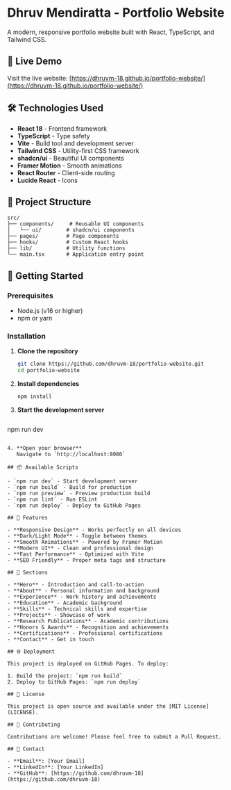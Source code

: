 # Dhruv Mendiratta - Portfolio Website

A modern, responsive portfolio website built with React, TypeScript, and Tailwind CSS.

## 🚀 Live Demo

Visit the live website: [https://dhruvm-18.github.io/portfolio-website/](https://dhruvm-18.github.io/portfolio-website/)

## 🛠️ Technologies Used

- **React 18** - Frontend framework
- **TypeScript** - Type safety
- **Vite** - Build tool and development server
- **Tailwind CSS** - Utility-first CSS framework
- **shadcn/ui** - Beautiful UI components
- **Framer Motion** - Smooth animations
- **React Router** - Client-side routing
- **Lucide React** - Icons

## 📁 Project Structure

```
src/
├── components/     # Reusable UI components
│   └── ui/        # shadcn/ui components
├── pages/         # Page components
├── hooks/         # Custom React hooks
├── lib/           # Utility functions
└── main.tsx       # Application entry point
```

## 🚀 Getting Started

### Prerequisites

- Node.js (v16 or higher)
- npm or yarn

### Installation

1. **Clone the repository**
   ```bash
   git clone https://github.com/dhruvm-18/portfolio-website.git
   cd portfolio-website
   ```

2. **Install dependencies**
   ```bash
   npm install
   ```

3. **Start the development server**
   ```bash
npm run dev
```

4. **Open your browser**
   Navigate to `http://localhost:8080`

## 📦 Available Scripts

- `npm run dev` - Start development server
- `npm run build` - Build for production
- `npm run preview` - Preview production build
- `npm run lint` - Run ESLint
- `npm run deploy` - Deploy to GitHub Pages

## 🎨 Features

- **Responsive Design** - Works perfectly on all devices
- **Dark/Light Mode** - Toggle between themes
- **Smooth Animations** - Powered by Framer Motion
- **Modern UI** - Clean and professional design
- **Fast Performance** - Optimized with Vite
- **SEO Friendly** - Proper meta tags and structure

## 📄 Sections

- **Hero** - Introduction and call-to-action
- **About** - Personal information and background
- **Experience** - Work history and achievements
- **Education** - Academic background
- **Skills** - Technical skills and expertise
- **Projects** - Showcase of work
- **Research Publications** - Academic contributions
- **Honors & Awards** - Recognition and achievements
- **Certifications** - Professional certifications
- **Contact** - Get in touch

## 🌐 Deployment

This project is deployed on GitHub Pages. To deploy:

1. Build the project: `npm run build`
2. Deploy to GitHub Pages: `npm run deploy`

## 📝 License

This project is open source and available under the [MIT License](LICENSE).

## 🤝 Contributing

Contributions are welcome! Please feel free to submit a Pull Request.

## 📧 Contact

- **Email**: [Your Email]
- **LinkedIn**: [Your LinkedIn]
- **GitHub**: [https://github.com/dhruvm-18](https://github.com/dhruvm-18)
